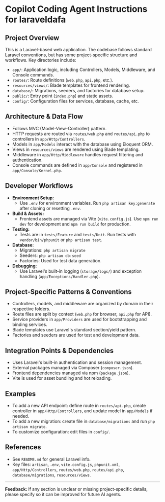 # Copilot Coding Agent Instructions for laraveldafa

## Project Overview
This is a Laravel-based web application. The codebase follows standard Laravel conventions, but has some project-specific structure and workflows. Key directories include:
- `app/`: Application logic, including Controllers, Models, Middleware, and Console commands.
- `routes/`: Route definitions (`web.php`, `api.php`, etc.).
- `resources/views/`: Blade templates for frontend rendering.
- `database/`: Migrations, seeders, and factories for database setup.
- `public/`: Entry point (`index.php`) and static assets.
- `config/`: Configuration files for services, database, cache, etc.

## Architecture & Data Flow
- Follows MVC (Model-View-Controller) pattern.
- HTTP requests are routed via `routes/web.php` and `routes/api.php` to controllers in `app/Http/Controllers`.
- Models in `app/Models` interact with the database using Eloquent ORM.
- Views in `resources/views` are rendered using Blade templating.
- Middleware in `app/Http/Middleware` handles request filtering and authentication.
- Console commands are defined in `app/Console` and registered in `app/Console/Kernel.php`.

## Developer Workflows
- **Environment Setup:**
  - Use `.env` for environment variables. Run `php artisan key:generate` after cloning or resetting `.env`.
- **Build & Assets:**
  - Frontend assets are managed via Vite (`vite.config.js`). Use `npm run dev` for development and `npm run build` for production.
- **Testing:**
  - Tests are in `tests/Feature` and `tests/Unit`. Run tests with `vendor/bin/phpunit` or `php artisan test`.
- **Database:**
  - Migrations: `php artisan migrate`
  - Seeders: `php artisan db:seed`
  - Factories: Used for test data generation.
- **Debugging:**
  - Use Laravel's built-in logging (`storage/logs/`) and exception handling (`app/Exceptions/Handler.php`).

## Project-Specific Patterns & Conventions
- Controllers, models, and middleware are organized by domain in their respective folders.
- Route files are split by context (`web.php` for browser, `api.php` for API).
- Service providers in `app/Providers` are used for bootstrapping and binding services.
- Blade templates use Laravel's standard section/yield pattern.
- Factories and seeders are used for test and development data.

## Integration Points & Dependencies
- Uses Laravel's built-in authentication and session management.
- External packages managed via Composer (`composer.json`).
- Frontend dependencies managed via npm (`package.json`).
- Vite is used for asset bundling and hot reloading.

## Examples
- To add a new API endpoint: define route in `routes/api.php`, create controller in `app/Http/Controllers`, and update model in `app/Models` if needed.
- To add a new migration: create file in `database/migrations` and run `php artisan migrate`.
- To customize configuration: edit files in `config/`.

## References
- See `README.md` for general Laravel info.
- Key files: `artisan`, `.env`, `vite.config.js`, `phpunit.xml`, `app/Http/Controllers`, `routes/web.php`, `routes/api.php`, `database/migrations`, `resources/views`.

---

**Feedback:** If any section is unclear or missing project-specific details, please specify so it can be improved for future AI agents.
